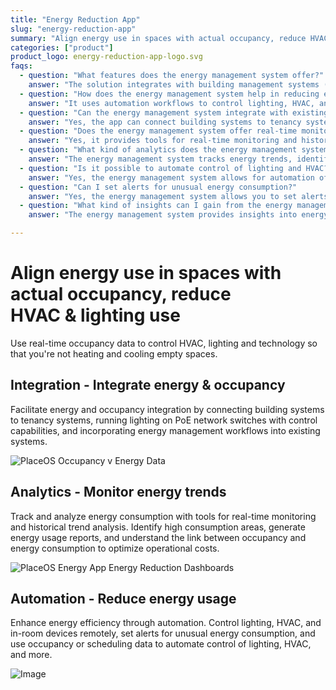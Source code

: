 ```yaml
---
title: "Energy Reduction App"
slug: "energy-reduction-app"
summary: "Align energy use in spaces with actual occupancy, reduce HVAC & lighting use"
categories: ["product"]
product_logo: energy-reduction-app-logo.svg
faqs:
  - question: "What features does the energy management system offer?"
    answer: "The solution integrates with building management systems (BMS), lighting, HVAC, and in-room devices to provide real-time data on energy consumption and optimize usage based on occupancy data."
  - question: "How does the energy management system help in reducing energy usage?"
    answer: "It uses automation workflows to control lighting, HVAC, and other devices based on occupancy or scheduling data. If the space isn't being used, it can turn everything off."
  - question: "Can the energy management system integrate with existing building systems like BMS?"
    answer: "Yes, the app can connect building systems to tenancy systems. It integrates with the following building management systems (BMS): BACnet Secure Connect, Johnson Controls Metasys, Siemens Desigo, and Delta Controls."
  - question: "Does the energy management system offer real-time monitoring?"
    answer: "Yes, it provides tools for real-time monitoring and historical trend analysis of energy consumption."
  - question: "What kind of analytics does the energy management system provide?"
    answer: "The energy management system tracks energy trends, identifies high consumption areas, generates usage reports, and links occupancy with energy consumption to optimize operational costs."
  - question: "Is it possible to automate control of lighting and HVAC?"
    answer: "Yes, the energy management system allows for automation of lighting, HVAC (BMS), and other devices to enhance energy efficiency."
  - question: "Can I set alerts for unusual energy consumption?"
    answer: "Yes, the energy management system allows you to set alerts for unusual energy consumption patterns."
  - question: "What kind of insights can I gain from the energy management system?"
    answer: "The energy management system provides insights into energy consumption patterns by showcasing comparisons to occupancy and energy usage, helping to identify inefficiencies and optimize energy use."

---
```

# Align energy use in spaces with actual occupancy, reduce HVAC & lighting use
Use real-time occupancy data to control HVAC, lighting and technology so that you're not heating and cooling empty spaces.

## Integration - Integrate energy & occupancy
Facilitate energy and occupancy integration by connecting building systems to tenancy systems, running lighting on PoE network switches with control capabilities, and incorporating energy management workflows into existing systems.

![PlaceOS Occupancy v Energy Data](/images/products/energy-reduction-app/occupancy-v-energy-copy.webp)

## Analytics - Monitor energy trends
Track and analyze energy consumption with tools for real-time monitoring and historical trend analysis. Identify high consumption areas, generate energy usage reports, and understand the link between occupancy and energy consumption to optimize operational costs.

![PlaceOS Energy App Energy Reduction Dashboards](/images/products/energy-reduction-app/placeos-energy-reduction-app.webp)

## Automation - Reduce energy usage
Enhance energy efficiency through automation. Control lighting, HVAC, and in-room devices remotely, set alerts for unusual energy consumption, and use occupancy or scheduling data to automate control of lighting, HVAC, and more.

![Image](/images/products/energy-reduction-app/list-of-triggers.webp)

